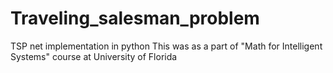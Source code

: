 # Traveling_salesman_problem
TSP net implementation in python
This was as a part of "Math for Intelligent Systems" course at University of Florida
